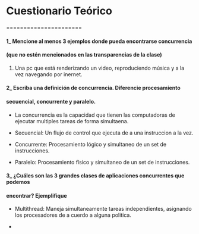 # Cuestionario Teórico

======================

#### 1_ Mencione al menos 3 ejemplos donde pueda encontrarse concurrencia
#### (que no estén mencionados en las transparencias de la clase)

1. Una pc que está renderizando un video, reproduciendo música y a la vez navegando por inernet.

#### 2_ Escriba una definición de concurrencia. Diferencie procesamiento
#### secuencial, concurrente y paralelo.

* La concurrencia es la capacidad que tienen las computadoras de
  ejecutar multiples tareas de forma simultaena.

* Secuencial: Un flujo de control que ejecuta de a una instruccion a la vez.

* Concurrente: Procesamiento lógico y simultaneo de un set de instrucciones.

* Paralelo: Procesamiento físico y simultaneo de un set de instrucciones.

#### 3_ ¿Cuáles son las 3 grandes clases de aplicaciones concurrentes que podemos
#### encontrar? Ejemplifique

* Multithread: Maneja simultaneamente tareas independientes, asignando los
  procesadores de a cuerdo a alguna politica.

*  
